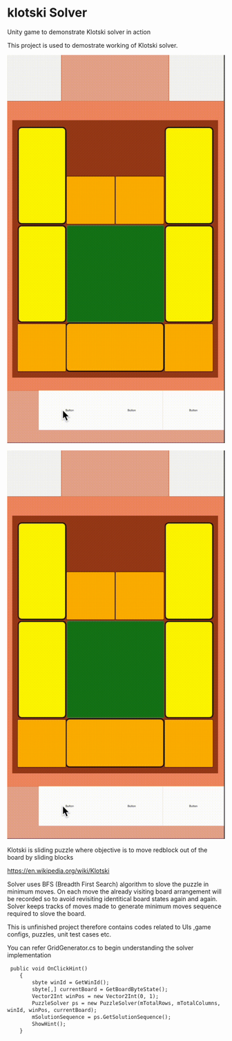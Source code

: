 # klotski Solver

Unity game to demonstrate Klotski solver in action

This project is used to demostrate working of Klotski solver.

![demo](https://github.com/ravindra5337/klotski_solver/raw/master/slover_demo.gif)



![demo](https://github.com/ravindra5337/klotski_solver/blob/main/slover_demo.gif)

Klotski is sliding puzzle where objective is to move redblock out of the board by sliding blocks

https://en.wikipedia.org/wiki/Klotski

Solver uses BFS (Breadth First Search) algorithm to slove the puzzle in minimum moves. On each move the already visiting board arrangement will be recorded so to avoid revisiting identitical board states again and again.
Solver keeps tracks of moves made to generate minimum moves sequence required to slove the board.


This is unfinished project therefore contains codes related to UIs ,game configs, puzzles, unit test cases etc.

You can refer  GridGenerator.cs  to begin understanding the solver implementation

```
 public void OnClickHint()
    {
        sbyte winId = GetWinId();
        sbyte[,] currentBoard = GetBoardByteState();
        Vector2Int winPos = new Vector2Int(0, 1);
        PuzzleSolver ps = new PuzzleSolver(mTotalRows, mTotalColumns, winId, winPos, currentBoard);
        mSolutionSequence = ps.GetSolutionSequence();
        ShowHint();
    }

```
